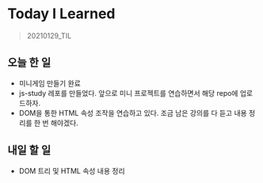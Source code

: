 # Today I Learned

> 20210129_TIL <br>

## 오늘 한 일

- 미니게임 만들기 완료
- js-study 레포를 만들었다. 앞으로 미니 프로젝트를 연습하면서 해당 repo에 업로드하자.
- DOM을 통한 HTML 속성 조작을 연습하고 있다. 조금 남은 강의를 다 듣고 내용 정리를 한 번 해야겠다.

## 내일 할 일

- DOM 트리 및 HTML 속성 내용 정리
